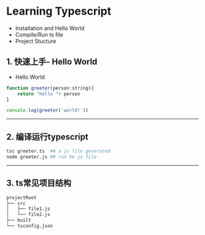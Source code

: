 # Learning Typescript 
- Installation and Hello World
- Compile/Run ts file
- Project Stucture

## 1. 快速上手- Hello World

- Hello World

```js
function greeter(person:string){
    return "hello "+ person
}

console.log(greeter('world!'))
```
-----

## 2. 编译运行typescript

```sh
tsc greeter.ts  ## a js file generated
node greeter.js ## run he js file
```
------

## 3. ts常见项目结构

```sh
projectRoot
├── src
│   ├── file1.js
│   └── file2.js
├── built
└── tsconfig.json
```

